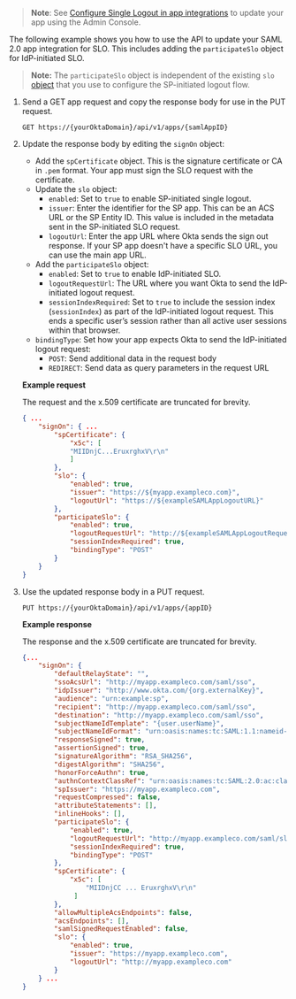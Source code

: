 > **Note**: See [Configure Single Logout in app integrations](https://help.okta.com/okta_help.htm?type=oie&id=apps-single-logout) to update your app using the Admin Console.

The following example shows you how to use the API to update your SAML 2.0 app integration for SLO. This includes adding the `participateSlo` object for IdP-initiated SLO.

> **Note:** The `participateSlo` object is independent of the existing `slo` [object](https://developer.okta.com/docs/api/openapi/okta-management/management/tag/Application/#tag/Application/operation/createApplication!path=6/settings&t=request) that you use to configure the SP-initiated logout flow.

1. Send a GET app request and copy the response body for use in the PUT request.

    `GET https://{yourOktaDomain}/api/v1/apps/{samlAppID}`

2. Update the response body by editing the `signOn` object:

    * Add the `spCertificate` object. This is the signature certificate or CA in `.pem` format. Your app must sign the SLO request with the certificate.
    * Update the `slo` object:
      * `enabled`: Set to `true` to enable SP-initiated single logout.
      * `issuer`: Enter the identifier for the SP app. This can be an ACS URL or the SP Entity ID. This value is included in the metadata sent in the SP-initiated SLO request.
      * `logoutUrl`: Enter the app URL where Okta sends the sign out response. If your SP app doesn't have a specific SLO URL, you can use the main app URL.
    * Add the `participateSlo` object:
      * `enabled`: Set to `true` to enable IdP-initiated SLO.
      * `logoutRequestUrl`: The URL where you want Okta to send the IdP-initiated logout request.
      * `sessionIndexRequired`: Set to `true` to include the session index (`sessionIndex`) as part of the IdP-initiated logout request. This ends a specific user’s session rather than all active user sessions within that browser.
    * `bindingType`: Set how your app expects Okta to send the IdP-initiated logout request:
      * `POST`: Send additional data in the request body
      * `REDIRECT`: Send data as query parameters in the request URL

    **Example request**

    The request and the x.509 certificate are truncated for brevity.

    ```json
    { ...
        "signOn": { ...
            "spCertificate": {
                "x5c": [
                "MIIDnjC...EruxrghxV\r\n"
                ]
            },
            "slo": {
                "enabled": true,
                "issuer": "https://${myapp.exampleco.com}",
                "logoutUrl": "https://${exampleSAMLAppLogoutURL}"
            },
            "participateSlo": {
                "enabled": true,
                "logoutRequestUrl": "http://${exampleSAMLAppLogoutRequestURL}",
                "sessionIndexRequired": true,
                "bindingType": "POST"
            }
        }
    }
    ```

3. Use the updated response body in a PUT request.

    `PUT https://{yourOktaDomain}/api/v1/apps/{appID}`

    **Example response**

    The response and the x.509 certificate are truncated for brevity.

    ```json
    {...
        "signOn": {
            "defaultRelayState": "",
            "ssoAcsUrl": "http://myapp.exampleco.com/saml/sso",
            "idpIssuer": "http://www.okta.com/{org.externalKey}",
            "audience": "urn:example:sp",
            "recipient": "http://myapp.exampleco.com/saml/sso",
            "destination": "http://myapp.exampleco.com/saml/sso",
            "subjectNameIdTemplate": "{user.userName}",
            "subjectNameIdFormat": "urn:oasis:names:tc:SAML:1.1:nameid-format:unspecified",
            "responseSigned": true,
            "assertionSigned": true,
            "signatureAlgorithm": "RSA_SHA256",
            "digestAlgorithm": "SHA256",
            "honorForceAuthn": true,
            "authnContextClassRef": "urn:oasis:names:tc:SAML:2.0:ac:classes:PasswordProtectedTransport",
            "spIssuer": "https://myapp.exampleco.com",
            "requestCompressed": false,
            "attributeStatements": [],
            "inlineHooks": [],
            "participateSlo": {
                "enabled": true,
                "logoutRequestUrl": "http://myapp.exampleco.com/saml/slo",
                "sessionIndexRequired": true,
                "bindingType": "POST"
            },
            "spCertificate": {
                "x5c": [
                    "MIIDnjCC ... EruxrghxV\r\n"
                 ]
            },
            "allowMultipleAcsEndpoints": false,
            "acsEndpoints": [],
            "samlSignedRequestEnabled": false,
            "slo": {
                "enabled": true,
                "issuer": "https://myapp.exampleco.com",
                "logoutUrl": "http://myapp.exampleco.com"
            }
        } ...
    }
    ```
